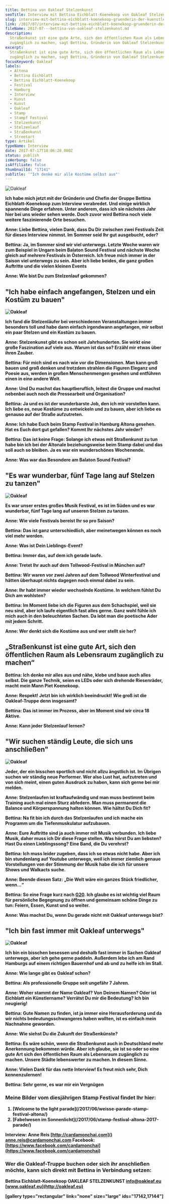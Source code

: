 ```yaml
---
title: Bettina von Oakleaf Stelzenkunst
seoTitle: Interview mit Bettina Eichblatt-Koenekoop von Oakleaf Stelzenkunst
slug: interview-mit-bettina-eichblatt-koenekoop-gruenderin-der-kuenstlergruppe-oakleaf-stelzenkunst
link: /2017/07/interview-mit-bettina-eichblatt-koenekoop-gruenderin-der-kuenstlergruppe-oakleaf-stelzenkunst/
fileName: 2017-07---bettina-von-oakleaf-stelzenkunst.md
description:
  Straßenkunst ist eine gute Arte, sich den öffentlichen Raum als Lebensraum
  zugänglich zu machen, sagt Bettina, Gründerin von Oakleaf Stelzenkunst.
excerpt:
  Straßenkunst ist eine gute Arte, sich den öffentlichen Raum als Lebensraum
  zugänglich zu machen, sagt Bettina, Gründerin von Oakleaf Stelzenkunst.
focusKeyword: Oakleaf
labels:
  - Altona
  - Bettina Eichblatt
  - Bettina Eichblatt-Koenekoop
  - Festival
  - Hamburg
  - Interview
  - Kunst
  - Kunst
  - Oakleaf
  - Stamp
  - Stampf Festival
  - Stelzenkunst
  - Stelzenlauf
  - Straßenkunst
  - Streetart
type: Artikel
typeName: Interview
date: 2017-07-17T18:06:28.000Z
status: publish
isWerbung: false
isAffiliate: false
thumbnailId: "17141"
subTitle: '"Ich denke mir alle Kostüme selbst aus"'
---
```


![Oakleaf](http://cardamonchai.com/wp-content/uploads/2017/07/34620395124_e9c96586e7_z1.jpg)

<strong>

Ich habe mich jetzt mit der Gründerin und Chefin der Gruppe Bettina
Eichblatt-Koenekoop zum Interview verabredet. Und einige wirklich spannende
Dinge erfahren. Unter anderem, dass ich sie nächstes Jahr hier bei uns wieder
sehen werde. Doch zuvor wird Bettina noch viele weitere faszinierende Orte
besuchen.

<strong>Anne:</strong> Liebe Bettina, vielen Dank, dass Du Dir zwischen zwei
Festivals Zeit für dieses Interview nimmst. Im Sommer seid Ihr gut ausgebucht,
oder?

<strong>Bettina:</strong> Ja, im Sommer sind wir viel unterwegs. Letzte Woche
waren wir zum Beispiel in Ungarn beim Balaton Sound Festival und nächste Woche
gleich auf mehrere Festivals in Österreich. Ich freue mich immer in der Saison
viel unterwegs zu sein. Aber ich liebe beides, die ganz großen Auftritte und die
vielen kleinen Events

<strong>Anne:</strong> Wie bist Du zum Stelzenlauf gekommen?

## "Ich habe einfach angefangen, Stelzen und ein Kostüm zu bauen"

![Oakleaf](http://cardamonchai.com/wp-content/uploads/2017/07/34631673053_4ed188c507_z.jpg)

<strong> Ich fand die Stelzenläufer bei verschiedenen Veranstaltungen immer
besonders toll und habe dann einfach irgendwann angefangen, mir selbst ein paar
Stelzen und ein Kostüm zu bauen.

<strong>Anne:</strong> Stelzenkunst gibt es schon seit Jahrhunderten. Sie wirkt
eine große Faszination auf viele aus. Warum ist das so? Erzähl mir etwas über
ihren Zauber.

<strong>Bettina:</strong> Für mich sind es nach wie vor die Dimensionen. Man
kann groß bauen und groß denken und trotzdem strahlen die Figuren Eleganz und
Poesie aus, werden in großen Menschenmengen gesehen und entführen einen in eine
andere Welt.

<strong>Anne:</strong> Und Du machst das hauptberuflich, leitest die Gruppe und
machst nebenbei auch noch die Pressearbeit und Organisation?

<strong>Bettina:</strong> Ja und es ist der wunderbarste Job, den ich mir
vorstellen kann. Ich liebe es, neue Kostüme zu entwickeln und zu bauen, aber ich
liebe es genauso auf der Straße aufzutreten.

<strong>Anne:</strong> Ich habe Euch beim Stamp Festival in Hamburg Altona
gesehen. Hat es Euch dort gut gefallen? Kommt Ihr nächstes Jahr wieder?

<strong>Bettina:</strong> Das ist keine Frage: Solange ich etwas mit
Straßenkunst zu tun habe bin ich bei der Altonale beziehungsweise beim Stamp
dabei und das soll auch so bleiben. Ja es war ein wunderschönes Wochenende.

<strong>Anne:</strong> Was war das Besondere am Balaton Sound Festival?

## "Es war wunderbar, fünf Tage lang auf Stelzen zu tanzen"

![Oakleaf](http://cardamonchai.com/wp-content/uploads/2017/07/35075399910_06e3b12e2f_z.jpg)

<strong> Es war unser erstes großes Musik Festival, es ist im Süden und es war
wunderbar, fünf Tage lang auf unseren Stelzen zu tanzen.

<strong>Anne:</strong> Wie viele Festivals bereist Ihr so pro Saison?

<strong>Bettina:</strong> Das ist ganz unterschiedlich, aber meinetwegen können
es noch viel mehr werden.

<strong>Anne:</strong> Was ist Dein Lieblings-Event?

<strong>Bettina:</strong> Immer das, auf dem ich gerade laufe.

<strong>Anne:</strong> Tretet Ihr auch auf dem Tollwood-Festival in München auf?

<strong>Bettina:</strong> Wir waren vor zwei Jahren auf dem Tollwood
Winterfestival und hätten überhaupt nichts dagegen noch einmal dabei zu sein.

<strong>Anne:</strong> Ihr habt immer wieder wechselnde Kostüme. In welchem
fühlst Du Dich am wohlsten?

<strong>Bettina:</strong> Im Moment liebe ich die Figuren aus dem Schachspiel,
weil sie neu sind, aber ich laufe eigentlich fast alles gerne. Ganz wohl fühle
ich mich auch in den beleuchteten Sachen. Da lebt man die poetische Ader mit
jedem Schritt.

<strong>Anne:</strong> Wer denkt sich die Kostüme aus und wer stellt sie her?

## „Straßenkunst ist eine gute Art, sich den öffentlichen Raum als Lebensraum zugänglich zu machen“

<strong>Bettina:</strong> Ich denke mir alles aus und nähe, klebe und baue auch
alles selbst. Die ganze Technik, seien es LEDs oder sich drehende Riesenräder,
macht mein Mann Piet Koenekoop.

<strong>Anne:</strong> Respekt! Jetzt bin ich wirklich beeindruckt! Wie groß ist
die Oakleaf-Truppe denn insgesamt?

<strong>Bettina:</strong> Das ist immer im Prozess, aber im Moment sind wir
circa 18 Aktive.

<strong>Anne:</strong> Kann jeder Stelzenlauf lernen?

## "Wir suchen ständig Leute, die sich uns anschließen"

![Oakleaf](http://cardamonchai.com/wp-content/uploads/2017/07/34599807284_7441d5dea4_z-640x626.jpg)

<strong> Jeder, der ein bisschen sportlich und nicht allzu ängstlich ist. Im
Übrigen suchen wir ständig neue Performer. Wer also Lust hat, aufzutreten und
von sich meint, einen guten Ausdruck zu haben, kann sich gerne bei mir melden.

<strong>Anne:</strong> Stelzenlaufen ist kraftaufwändig und man muss bestimmt
beim Training auch mal einen Sturz abfedern. Man muss permanent die Balance und
Körperspannung halten können. Wie hältst Du Dich fit?

<strong>Bettina:</strong> Na fit bin ich durch das Stelzenlaufen und ich mache
ein Programm um die Tiefenmuskulatur aufzubauen.

<strong>Anne:</strong> Eure Auftritte sind ja auch immer mit Musik verbunden.
Ich liebe Musik, daher muss ich Dir diese Frage stellen. Was hörst Du am
liebsten? Hast Du einen Lieblingssong? Eine Band, die Du verehrst?

<strong>Bettina:</strong> Ich muss leider zugeben, dass ich so etwas nicht habe.
Aber ich bin stundenlang auf Youtube unterwegs, weil ich immer ziemlich genaue
Vorstellungen von der Stimmung der Musik habe die ich für unsere Shows und
Walkacts suche.

<strong>Anne:</strong> Beende diesen Satz: „Die Welt wäre ein ganzes Stück
friedlicher, wenn...“

<strong>Bettina:</strong> So eine Frage kurz nach [G20](/2017/07/nog20/). Ich
glaube es ist wichtig viel Raum für persönliche Begegnung zu öffnen und
gemeinsam schöne Dinge zu tun: Feiern, Essen, Kunst und so weiter.

<strong>Anne:</strong> Was machst Du, wenn Du gerade nicht mit Oakleaf unterwegs
bist?

## "Ich bin fast immer mit Oakleaf unterwegs"

![Oakleaf](http://cardamonchai.com/wp-content/uploads/2017/07/34599803234_74e0383afd_z.jpg)

<strong> Ich bin ein bisschen besessen und deshalb fast immer in Sachen Oakleaf
unterwegs, aber ich gehe gerne paddeln. Außerdem lebe ich am Rand Hamburgs auf
einem richtigen Bauernhof und ab und zu helfe ich im Stall.

<strong>Anne:</strong> Wie lange gibt es Oakleaf schon?

<strong>Bettina:</strong> Als professionelle Gruppe seit ungefähr 7 Jahren.

<strong>Anne:</strong> Woher stammt der Name Oakleaf? Von Deinem Namen? Oder ist
Eichblatt ein Künstlername? Verrätst Du mir die Bedeutung? Ich bin neugierig!

<strong>Bettina:</strong> Gute Namen zu finden, ist ja immer eine
Herausforderung und da wir nichts bedeutungsschwangeres haben wollten, ist es
einfach mein Nachnahme geworden.

<strong>Anne:</strong> Wie siehst Du die Zukunft der Straßenkünste?

<strong>Bettina:</strong> Es wäre schön, wenn die Straßenkunst auch in
Deutschland mehr Anerkennung bekommen würde. Aber ich glaube, sie ist so oder so
eine gute Art sich den öffentlichen Raum als Lebensraum zugänglich zu machen.
Unsere Städte lebenswerter zu machen. In diesem Sinne.

<strong>Anne:</strong> Vielen Dank für das nette Interview! Es freut mich sehr,
Dich kennenzulernen!

<strong>Bettina:</strong> Sehr gerne, es war mir ein Vergnügen

### Meine Bilder vom diesjährigen Stamp Festival findet Ihr hier:

<ol>
    <li> [Welcome to the light parade](/2017/06/weisse-parade-stamp-festival-altona/) </li>
    <li> [Fabelwesen im Sonnenlicht](/2017/06/stamp-festival-altona-2017-parade/) </li>
</ol>

Interview: Anne Reis [http://cardamonchai.com]()
[anne.reis@cardamonchai.com](mailto:anne.reis@cardamonchai.com) Facebook:
[https://www.facebook.com/cardamonchai](https://www.facebook.com/cardamonchai)

### Wer die Oakleaf-Truppe buchen oder sich ihr anschließen möchte, kann sich direkt mit Bettina in Verbindung setzen:

Bettina Eichblatt-Koenekoop OAKLEAF STELZENKUNST
[info@oakleaf.eu](mailto:info@oakleaf.eu) [www.oakleaf.eu](http://oakleaf.eu)

[gallery type="rectangular" link="none" size="large" ids="17142,17144"]

<span style="border-radius: 2px; text-indent: 20px; width: auto; padding: 0px 4px 0px 0px; text-align: center; font: bold 11px/20px 'Helvetica Neue',Helvetica,sans-serif; color: #ffffff; background: #bd081c no-repeat scroll 3px 50% / 14px 14px; position: absolute; opacity: 1; z-index: 8675309; display: none; cursor: pointer;">Merken</span>

<span style="border-radius: 2px; text-indent: 20px; width: auto; padding: 0px 4px 0px 0px; text-align: center; font: bold 11px/20px 'Helvetica Neue',Helvetica,sans-serif; color: #ffffff; background: #bd081c no-repeat scroll 3px 50% / 14px 14px; position: absolute; opacity: 1; z-index: 8675309; display: none; cursor: pointer; top: 819px; left: 1550px;">Merken</span>

<span style="border-radius: 2px; text-indent: 20px; width: auto; padding: 0px 4px 0px 0px; text-align: center; font: bold 11px/20px 'Helvetica Neue',Helvetica,sans-serif; color: #ffffff; background: #bd081c no-repeat scroll 3px 50% / 14px 14px; position: absolute; opacity: 1; z-index: 8675309; display: none; cursor: pointer;">Merken</span>

<span style="border-radius: 2px; text-indent: 20px; width: auto; padding: 0px 4px 0px 0px; text-align: center; font: bold 11px/20px 'Helvetica Neue',Helvetica,sans-serif; color: #ffffff; background: #bd081c no-repeat scroll 3px 50% / 14px 14px; position: absolute; opacity: 1; z-index: 8675309; display: none; cursor: pointer; top: 819px; left: 1550px;">Merken</span>
